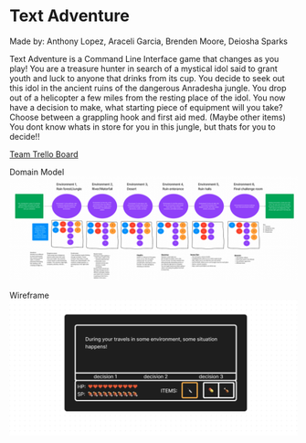 # Text Adventure

Made by: Anthony Lopez, Araceli Garcia, Brenden Moore, Deiosha Sparks

Text Adventure is a Command Line Interface game that changes as you play! 
You are a treasure hunter in search of a mystical idol said to grant youth and luck to anyone that drinks from its cup. You decide to seek out this idol in the ancient ruins of the dangerous Anradesha jungle. You drop out of a helicopter a few miles from the resting place of the idol. You now have a decision to make, what starting piece of equipment will you take? Choose between a grappling hook and first aid med. (Maybe other items) You dont know whats in store for you in this jungle, but thats for you to decide!!

[Team Trello Board](https://trello.com/b/AjdJiG3i/text-adventure)

Domain Model
![Domain Model](./Screenshots/DomainModel.png)

Wireframe
![Wireframe](./Screenshots/Wireframe.png)